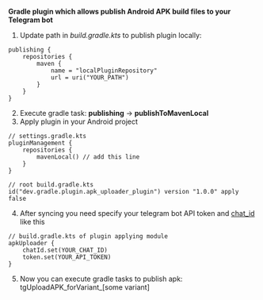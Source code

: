 **Gradle plugin which allows publish Android APK build files to your Telegram bot**

1. Update path in *build.gradle.kts* to publish plugin locally:
    
```
publishing {
    repositories {
        maven {
            name = "localPluginRepository"
            url = uri("YOUR_PATH")
        }
    }
}
  ```

2. Execute gradle task: **publishing** -> **publishToMavenLocal**
3. Apply plugin in your Android project
```
// settings.gradle.kts
pluginManagement {
    repositories {
        mavenLocal() // add this line
    }
}
```
```
// root build.gradle.kts
id("dev.gradle.plugin.apk_uploader_plugin") version "1.0.0" apply false
```
4. After syncing you need specify your telegram bot API token and [chat_id](https://stackoverflow.com/questions/32423837/telegram-bot-how-to-get-a-group-chat-id) like this
```
// build.gradle.kts of plugin applying module
apkUploader {
    chatId.set(YOUR_CHAT_ID)
    token.set(YOUR_API_TOKEN)
}
```
5. Now you can execute gradle tasks to publish apk: tgUploadAPK_forVariant_[some variant]